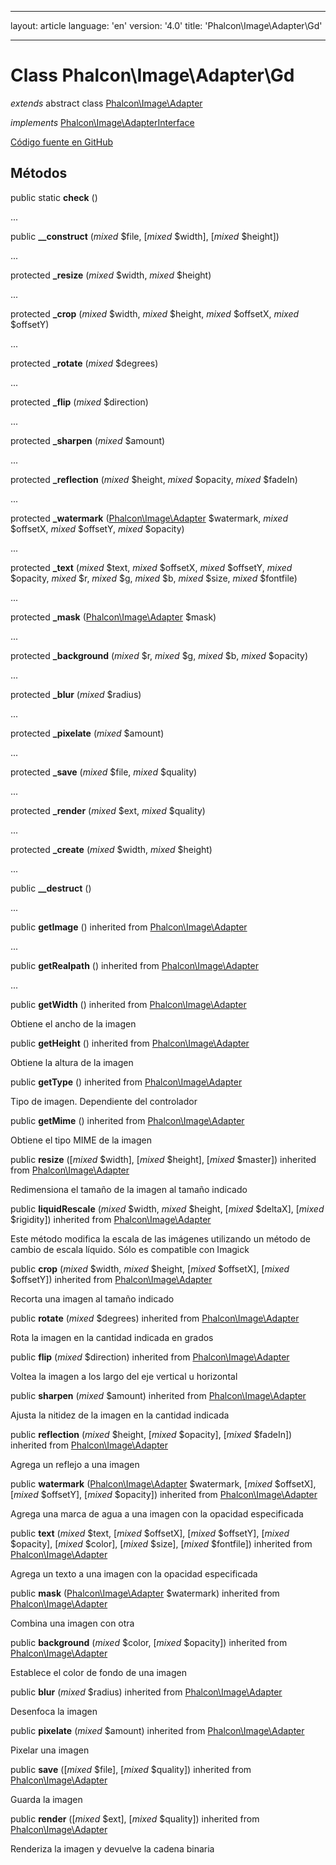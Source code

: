 * * *

layout: article language: 'en' version: '4.0' title: 'Phalcon\Image\Adapter\Gd'

* * *

# Class **Phalcon\Image\Adapter\Gd**

*extends* abstract class [Phalcon\Image\Adapter](/4.0/en/api/Phalcon_Image_Adapter)

*implements* [Phalcon\Image\AdapterInterface](/4.0/en/api/Phalcon_Image_AdapterInterface)

<a href="https://github.com/phalcon/cphalcon/tree/v4.0.0/phalcon/image/adapter/gd.zep" class="btn btn-default btn-sm">Código fuente en GitHub</a>

## Métodos

public static **check** ()

...

public **__construct** (*mixed* $file, [*mixed* $width], [*mixed* $height])

...

protected **_resize** (*mixed* $width, *mixed* $height)

...

protected **_crop** (*mixed* $width, *mixed* $height, *mixed* $offsetX, *mixed* $offsetY)

...

protected **_rotate** (*mixed* $degrees)

...

protected **_flip** (*mixed* $direction)

...

protected **_sharpen** (*mixed* $amount)

...

protected **_reflection** (*mixed* $height, *mixed* $opacity, *mixed* $fadeIn)

...

protected **_watermark** ([Phalcon\Image\Adapter](/4.0/en/api/Phalcon_Image_Adapter) $watermark, *mixed* $offsetX, *mixed* $offsetY, *mixed* $opacity)

...

protected **_text** (*mixed* $text, *mixed* $offsetX, *mixed* $offsetY, *mixed* $opacity, *mixed* $r, *mixed* $g, *mixed* $b, *mixed* $size, *mixed* $fontfile)

...

protected **_mask** ([Phalcon\Image\Adapter](/4.0/en/api/Phalcon_Image_Adapter) $mask)

...

protected **_background** (*mixed* $r, *mixed* $g, *mixed* $b, *mixed* $opacity)

...

protected **_blur** (*mixed* $radius)

...

protected **_pixelate** (*mixed* $amount)

...

protected **_save** (*mixed* $file, *mixed* $quality)

...

protected **_render** (*mixed* $ext, *mixed* $quality)

...

protected **_create** (*mixed* $width, *mixed* $height)

...

public **__destruct** ()

...

public **getImage** () inherited from [Phalcon\Image\Adapter](/4.0/en/api/Phalcon_Image_Adapter)

...

public **getRealpath** () inherited from [Phalcon\Image\Adapter](/4.0/en/api/Phalcon_Image_Adapter)

...

public **getWidth** () inherited from [Phalcon\Image\Adapter](/4.0/en/api/Phalcon_Image_Adapter)

Obtiene el ancho de la imagen

public **getHeight** () inherited from [Phalcon\Image\Adapter](/4.0/en/api/Phalcon_Image_Adapter)

Obtiene la altura de la imagen

public **getType** () inherited from [Phalcon\Image\Adapter](/4.0/en/api/Phalcon_Image_Adapter)

Tipo de imagen. Dependiente del controlador

public **getMime** () inherited from [Phalcon\Image\Adapter](/4.0/en/api/Phalcon_Image_Adapter)

Obtiene el tipo MIME de la imagen

public **resize** ([*mixed* $width], [*mixed* $height], [*mixed* $master]) inherited from [Phalcon\Image\Adapter](/4.0/en/api/Phalcon_Image_Adapter)

Redimensiona el tamaño de la imagen al tamaño indicado

public **liquidRescale** (*mixed* $width, *mixed* $height, [*mixed* $deltaX], [*mixed* $rigidity]) inherited from [Phalcon\Image\Adapter](/4.0/en/api/Phalcon_Image_Adapter)

Este método modifica la escala de las imágenes utilizando un método de cambio de escala líquido. Sólo es compatible con Imagick

public **crop** (*mixed* $width, *mixed* $height, [*mixed* $offsetX], [*mixed* $offsetY]) inherited from [Phalcon\Image\Adapter](/4.0/en/api/Phalcon_Image_Adapter)

Recorta una imagen al tamaño indicado

public **rotate** (*mixed* $degrees) inherited from [Phalcon\Image\Adapter](/4.0/en/api/Phalcon_Image_Adapter)

Rota la imagen en la cantidad indicada en grados

public **flip** (*mixed* $direction) inherited from [Phalcon\Image\Adapter](/4.0/en/api/Phalcon_Image_Adapter)

Voltea la imagen a los largo del eje vertical u horizontal

public **sharpen** (*mixed* $amount) inherited from [Phalcon\Image\Adapter](/4.0/en/api/Phalcon_Image_Adapter)

Ajusta la nitidez de la imagen en la cantidad indicada

public **reflection** (*mixed* $height, [*mixed* $opacity], [*mixed* $fadeIn]) inherited from [Phalcon\Image\Adapter](/4.0/en/api/Phalcon_Image_Adapter)

Agrega un reflejo a una imagen

public **watermark** ([Phalcon\Image\Adapter](/4.0/en/api/Phalcon_Image_Adapter) $watermark, [*mixed* $offsetX], [*mixed* $offsetY], [*mixed* $opacity]) inherited from [Phalcon\Image\Adapter](/4.0/en/api/Phalcon_Image_Adapter)

Agrega una marca de agua a una imagen con la opacidad especificada

public **text** (*mixed* $text, [*mixed* $offsetX], [*mixed* $offsetY], [*mixed* $opacity], [*mixed* $color], [*mixed* $size], [*mixed* $fontfile]) inherited from [Phalcon\Image\Adapter](/4.0/en/api/Phalcon_Image_Adapter)

Agrega un texto a una imagen con la opacidad especificada

public **mask** ([Phalcon\Image\Adapter](/4.0/en/api/Phalcon_Image_Adapter) $watermark) inherited from [Phalcon\Image\Adapter](/4.0/en/api/Phalcon_Image_Adapter)

Combina una imagen con otra

public **background** (*mixed* $color, [*mixed* $opacity]) inherited from [Phalcon\Image\Adapter](/4.0/en/api/Phalcon_Image_Adapter)

Establece el color de fondo de una imagen

public **blur** (*mixed* $radius) inherited from [Phalcon\Image\Adapter](/4.0/en/api/Phalcon_Image_Adapter)

Desenfoca la imagen

public **pixelate** (*mixed* $amount) inherited from [Phalcon\Image\Adapter](/4.0/en/api/Phalcon_Image_Adapter)

Pixelar una imagen

public **save** ([*mixed* $file], [*mixed* $quality]) inherited from [Phalcon\Image\Adapter](/4.0/en/api/Phalcon_Image_Adapter)

Guarda la imagen

public **render** ([*mixed* $ext], [*mixed* $quality]) inherited from [Phalcon\Image\Adapter](/4.0/en/api/Phalcon_Image_Adapter)

Renderiza la imagen y devuelve la cadena binaria
